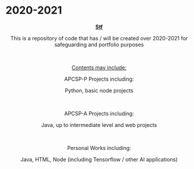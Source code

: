 # 2020-2021
<p style="text-align: center;"><span style="text-decoration: underline;"><strong>Stf</strong></span></p>
<p style="text-align: center;">This is a repository of code that has / will be created over 2020-2021 for safeguarding and portfolio purposes</p>
<p style="text-align: center;">&nbsp;</p>
<p style="text-align: center;"><span style="text-decoration: underline;">Contents may include:</span></p>
<p style="text-align: center;">APCSP-P Projects including:</p>
<p style="text-align: center;">Python, basic node projects</p>
<p style="text-align: center;">&nbsp;</p>
<p style="text-align: center;">APCSP-A Projects including:</p>
<p style="text-align: center;">Java, up to intermediate level and web projects</p>
<p style="text-align: center;">&nbsp;</p>
<p style="text-align: center;">Personal Works including:</p>
<p style="text-align: center;">Java, HTML, Node (including Tensorflow / other AI applications)</p>
<p style="text-align: center;">&nbsp;</p>
